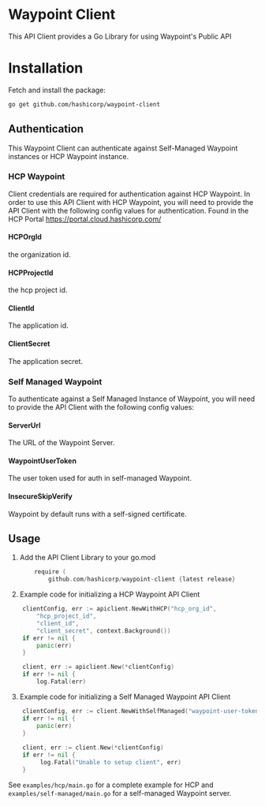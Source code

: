 # Waypoint Client

This API Client provides a Go Library for using Waypoint's Public API

# Installation
Fetch and install the package:

```bash
go get github.com/hashicorp/waypoint-client
```

## Authentication

This Waypoint Client can authenticate against Self-Managed Waypoint instances or HCP Waypoint instance. 

### HCP Waypoint

Client credentials are required for authentication against HCP Waypoint. 
In order to use this API Client with HCP Waypoint, you will need to provide the API Client 
with the following config values for authentication. Found in the HCP Portal https://portal.cloud.hashicorp.com/


#### HCPOrgId 
the organization id.

#### HCPProjectId
the hcp project id. 

#### ClientId
The application id. 

#### ClientSecret
The application secret. 



### Self Managed Waypoint
To authenticate against a Self Managed Instance of Waypoint, you will need to provide the API Client
with the following config values:


#### ServerUrl
The URL of the Waypoint Server.

#### WaypointUserToken
The user token used for auth in self-managed Waypoint.

#### InsecureSkipVerify
Waypoint by default runs with a self-signed certificate.

## Usage

1. Add the API Client Library to your go.mod

    ```go
        require (
            github.com/hashicorp/waypoint-client {latest release}
    ```

2. Example code for initializing a HCP Waypoint API Client

```go
    clientConfig, err := apiclient.NewWithHCP("hcp_org_id",
		"hcp_project_id",
		"client_id",
		"client_secret", context.Background())
	if err != nil {
		panic(err)
	}

	client, err := apiclient.New(*clientConfig)
	if err != nil {
		log.Fatal(err)
```

3. Example code for initializing a Self Managed Waypoint API Client

```go
    clientConfig, err := client.NewWithSelfManaged("waypoint-user-token", "localhost:9702", true)
	if err != nil {
		panic(err)
	}
   
	client, err := client.New(*clientConfig)
	if err != nil {
         log.Fatal("Unable to setup client", err)
	}
```


See `examples/hcp/main.go` for a complete example for HCP and `examples/self-managed/main.go` for a self-managed Waypoint server.

